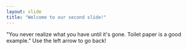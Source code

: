 ```yaml
---
layout: slide
title: "Welcome to our second slide!"
---
```

"You never realize what you have until it's gone. Toilet paper is a good example."
Use the left arrow to go back!
